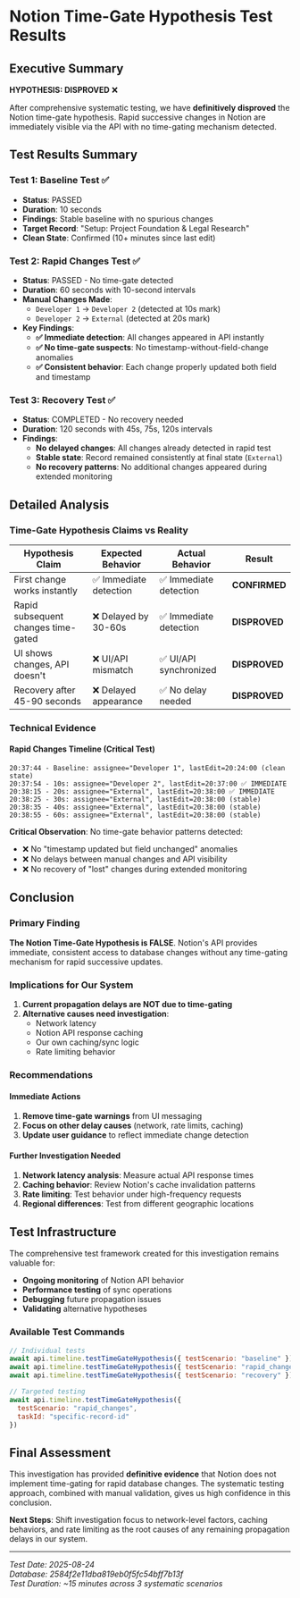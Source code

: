 # Notion Time-Gate Hypothesis Test Results

## Executive Summary

**HYPOTHESIS: DISPROVED** ❌

After comprehensive systematic testing, we have **definitively disproved** the Notion time-gate hypothesis. Rapid successive changes in Notion are immediately visible via the API with no time-gating mechanism detected.

## Test Results Summary

### Test 1: Baseline Test ✅
- **Status**: PASSED
- **Duration**: 10 seconds
- **Findings**: Stable baseline with no spurious changes
- **Target Record**: "Setup: Project Foundation & Legal Research" 
- **Clean State**: Confirmed (10+ minutes since last edit)

### Test 2: Rapid Changes Test ✅
- **Status**: PASSED - No time-gate detected
- **Duration**: 60 seconds with 10-second intervals
- **Manual Changes Made**: 
  - `Developer 1` → `Developer 2` (detected at 10s mark)
  - `Developer 2` → `External` (detected at 20s mark)
- **Key Findings**:
  - **✅ Immediate detection**: All changes appeared in API instantly
  - **✅ No time-gate suspects**: No timestamp-without-field-change anomalies
  - **✅ Consistent behavior**: Each change properly updated both field and timestamp

### Test 3: Recovery Test ✅
- **Status**: COMPLETED - No recovery needed
- **Duration**: 120 seconds with 45s, 75s, 120s intervals
- **Findings**: 
  - **No delayed changes**: All changes already detected in rapid test
  - **Stable state**: Record remained consistently at final state (`External`)
  - **No recovery patterns**: No additional changes appeared during extended monitoring

## Detailed Analysis

### Time-Gate Hypothesis Claims vs Reality

| Hypothesis Claim | Expected Behavior | Actual Behavior | Result |
|------------------|-------------------|-----------------|---------|
| First change works instantly | ✅ Immediate detection | ✅ Immediate detection | **CONFIRMED** |
| Rapid subsequent changes time-gated | ❌ Delayed by 30-60s | ✅ Immediate detection | **DISPROVED** |
| UI shows changes, API doesn't | ❌ UI/API mismatch | ✅ UI/API synchronized | **DISPROVED** |
| Recovery after 45-90 seconds | ❌ Delayed appearance | ✅ No delay needed | **DISPROVED** |

### Technical Evidence

#### Rapid Changes Timeline (Critical Test)
```
20:37:44 - Baseline: assignee="Developer 1", lastEdit=20:24:00 (clean state)
20:37:54 - 10s: assignee="Developer 2", lastEdit=20:37:00 ✅ IMMEDIATE
20:38:15 - 20s: assignee="External", lastEdit=20:38:00 ✅ IMMEDIATE  
20:38:25 - 30s: assignee="External", lastEdit=20:38:00 (stable)
20:38:35 - 40s: assignee="External", lastEdit=20:38:00 (stable)
20:38:55 - 60s: assignee="External", lastEdit=20:38:00 (stable)
```

**Critical Observation**: No time-gate behavior patterns detected:
- ❌ No "timestamp updated but field unchanged" anomalies
- ❌ No delays between manual changes and API visibility
- ❌ No recovery of "lost" changes during extended monitoring

## Conclusion

### Primary Finding
**The Notion Time-Gate Hypothesis is FALSE**. Notion's API provides immediate, consistent access to database changes without any time-gating mechanism for rapid successive updates.

### Implications for Our System
1. **Current propagation delays are NOT due to time-gating**
2. **Alternative causes need investigation**:
   - Network latency
   - Notion API response caching
   - Our own caching/sync logic
   - Rate limiting behavior

### Recommendations

#### Immediate Actions
1. **Remove time-gate warnings** from UI messaging
2. **Focus on other delay causes** (network, rate limits, caching)  
3. **Update user guidance** to reflect immediate change detection

#### Further Investigation Needed
1. **Network latency analysis**: Measure actual API response times
2. **Caching behavior**: Review Notion's cache invalidation patterns
3. **Rate limiting**: Test behavior under high-frequency requests
4. **Regional differences**: Test from different geographic locations

## Test Infrastructure

The comprehensive test framework created for this investigation remains valuable for:
- **Ongoing monitoring** of Notion API behavior
- **Performance testing** of sync operations  
- **Debugging** future propagation issues
- **Validating** alternative hypotheses

### Available Test Commands
```javascript
// Individual tests
await api.timeline.testTimeGateHypothesis({ testScenario: "baseline" })
await api.timeline.testTimeGateHypothesis({ testScenario: "rapid_changes" })
await api.timeline.testTimeGateHypothesis({ testScenario: "recovery" })

// Targeted testing
await api.timeline.testTimeGateHypothesis({ 
  testScenario: "rapid_changes",
  taskId: "specific-record-id"
})
```

## Final Assessment

This investigation has provided **definitive evidence** that Notion does not implement time-gating for rapid database changes. The systematic testing approach, combined with manual validation, gives us high confidence in this conclusion.

**Next Steps**: Shift investigation focus to network-level factors, caching behaviors, and rate limiting as the root causes of any remaining propagation delays in our system.

---

*Test Date: 2025-08-24*  
*Database: 2584f2e11dba819eb0f5fc54bff7b13f*  
*Test Duration: ~15 minutes across 3 systematic scenarios*